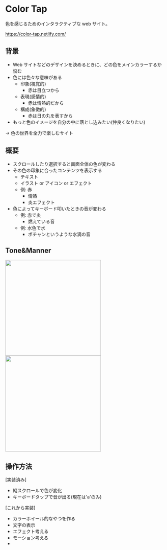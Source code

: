 # Color Tap

色を感じるためのインタラクティブな web サイト。

https://color-tap.netlify.com/

## 背景

- Web サイトなどのデザインを決めるときに、どの色をメインカラーするか悩む
- 色には色々な意味がある
  - 印象(視覚的)
    - 赤は目立つから
  - 表現(感情的)
    - 赤は情熱的だから
  - 構成(象徴的)
    - 赤は日の丸を表すから
- もっと色のイメージを自分の中に落とし込みたい(仲良くなりたい)

→ 色の世界を全力で楽しむサイト

## 概要

- スクロールしたり選択すると画面全体の色が変わる
- その色の印象に合ったコンテンツを表示する
  - テキスト
  - イラスト or アイコン or エフェクト
  - 例: 赤
    - 情熱
    - 炎エフェクト
- 色によってキーボード叩いたときの音が変わる
  - 例: 赤で炎
    - 燃えている音
  - 例: 水色で水
    - ポチャンというような水滴の音

## Tone&Manner

<img src="https://i.imgur.com/cwqdPBe.jpg" width="300">
<img src="https://i.imgur.com/yzvhTJd.jpg" width="300">

## 操作方法

[実装済み]

- 縦スクロールで色が変化
- キーボードタップで音が出る(現在は'a'のみ)

[これから実装]

- カラーホイール的なやつを作る
- 文字の表示
- エフェクト考える
- モーション考える
-
